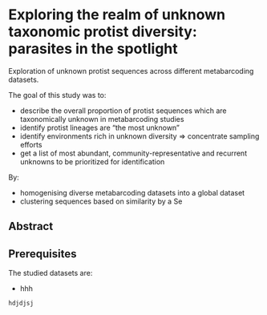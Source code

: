 # Exploring the realm of unknown taxonomic protist diversity: parasites in the spotlight

Exploration of unknown protist sequences across different metabarcoding datasets. 

The goal of this study was to:
* describe the overall proportion of protist sequences which are taxonomically unknown in metabarcoding studies
* identify protist lineages are “the most unknown”
* identify environments rich in unknown diversity ⇒ concentrate sampling efforts
* get a list of most abundant, community-representative and recurrent unknowns to be prioritized for identification

By:
* homogenising diverse metabarcoding datasets into a global dataset
* clustering sequences based on similarity by a Se



## Abstract


## Prerequisites

The studied datasets are:

* hhh

```
hdjdjsj
```



